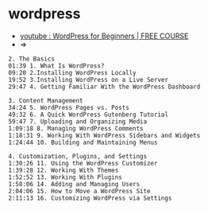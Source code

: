 # wordpress
- [youtube : WordPress for Beginners | FREE COURSE](https://www.youtube.com/watch?v=MsRhxl_zk5A)
- =>
```video contents
2. The Basics
01:39 1. What Is WordPress? 
09:20 2.Installing WordPress Locally
19:52 3.Installing WordPress on a Live Server
29:47 4. Getting Familiar With the WordPress Dashboard

3. Content Management
34:24 5. WordPress Pages vs. Posts
49:32 6. A Quick WordPress Gutenberg Tutorial
59:47 7. Uploading and Organizing Media
1:09:18 8. Managing WordPress Comments
1:18:31 9. Working With WordPress Sidebars and Widgets
1:24:44 10. Building and Maintaining Menus

4. Customization, Plugins, and Settings
1:30:26 11. Using the WordPress Customizer
1:39:28 12. Working With Themes
1:52:52 13. Working With Plugins
1:58:06 14. Adding and Managing Users
2:04:06 15. How to Move a WordPress Site
2:11:13 16. Customizing WordPress via Settings
```
